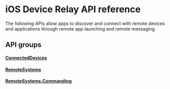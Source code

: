 # iOS Device Relay API reference

The following APIs allow apps to discover and connect with remote devices and applications through remote app launching and remote messaging.

## API groups

#### [ConnectedDevices](../objectivec-api/connecteddevices/index.md)
#### [RemoteSystems](../objectivec-api/remotesystems/index.md)
#### [RemoteSystems.Commanding](../objectivec-api/remotesystems.commanding/index.md)
